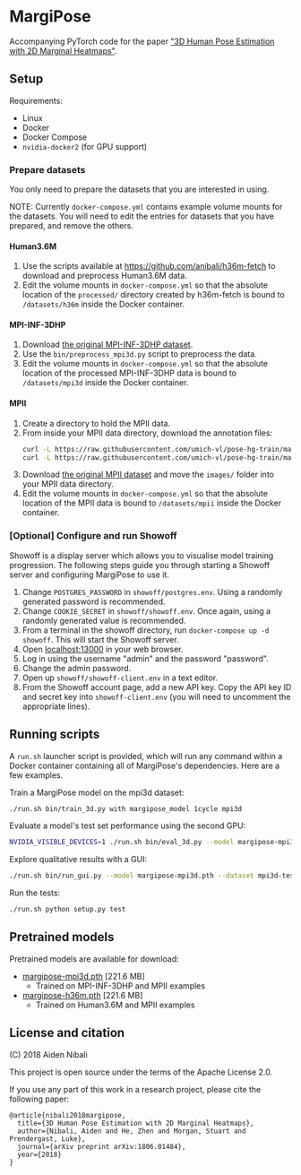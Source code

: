 # MargiPose

Accompanying PyTorch code for the paper
["3D Human Pose Estimation with 2D Marginal Heatmaps"](https://arxiv.org/abs/1806.01484).

## Setup

Requirements:

* Linux
* Docker
* Docker Compose
* `nvidia-docker2` (for GPU support)

### Prepare datasets

You only need to prepare the datasets that you are interested in using.

NOTE: Currently `docker-compose.yml` contains example volume mounts for the datasets.
You will need to edit the entries for datasets that you have prepared, and remove
the others.

#### Human3.6M

1. Use the scripts available at https://github.com/anibali/h36m-fetch to download
   and preprocess Human3.6M data.
2. Edit the volume mounts in `docker-compose.yml` so that the absolute location of
   the `processed/` directory created by h36m-fetch is bound to `/datasets/h36m`
   inside the Docker container.

#### MPI-INF-3DHP

1. Download [the original MPI-INF-3DHP dataset](http://gvv.mpi-inf.mpg.de/3dhp-dataset/).
2. Use the `bin/preprocess_mpi3d.py` script to preprocess the data.
3. Edit the volume mounts in `docker-compose.yml` so that the absolute location of
   the processed MPI-INF-3DHP data is bound to `/datasets/mpi3d` inside the Docker container.

#### MPII

1. Create a directory to hold the MPII data.
2. From inside your MPII data directory, download the annotation files:
    ```bash
    curl -L https://raw.githubusercontent.com/umich-vl/pose-hg-train/master/data/mpii/annot.h5 > mpii_annot_all.h5
    curl -L https://raw.githubusercontent.com/umich-vl/pose-hg-train/master/data/mpii/annot/valid.h5 > mpii_annot_valid.h5
    ```
3. Download [the original MPII dataset](http://human-pose.mpi-inf.mpg.de/) and move the
   `images/` folder into your MPII data directory.
4. Edit the volume mounts in `docker-compose.yml` so that the absolute location of
the MPII data is bound to `/datasets/mpii` inside the Docker container.

### [Optional] Configure and run Showoff

Showoff is a display server which allows you to visualise model training progression.
The following steps guide you through starting a Showoff server and configuring
MargiPose to use it.

1. Change `POSTGRES_PASSWORD` in `showoff/postgres.env`. Using a randomly generated password is
   recommended.
2. Change `COOKIE_SECRET` in `showoff/showoff.env`. Once again, using a randomly generated
   value is recommended.
3. From a terminal in the showoff directory, run `docker-compose up -d showoff`. This will
   start the Showoff server.
4. Open [localhost:13000](http://localhost:13000) in your web browser.
5. Log in using the username "admin" and the password "password".
6. Change the admin password.
7. Open up `showoff/showoff-client.env` in a text editor.
8. From the Showoff account page, add a new API key. Copy the API key ID and secret key
   into `showoff-client.env` (you will need to uncomment the appropriate lines).

## Running scripts

A `run.sh` launcher script is provided, which will run any command within a Docker container
containing all of MargiPose's dependencies. Here are a few examples.

Train a MargiPose model on the mpi3d dataset:

```bash
./run.sh bin/train_3d.py with margipose_model 1cycle mpi3d
```

Evaluate a model's test set performance using the second GPU:

```bash
NVIDIA_VISIBLE_DEVICES=1 ./run.sh bin/eval_3d.py --model margipose-mpi3d.pth --dataset mpi3d-test
```

Explore qualitative results with a GUI:

```bash
./run.sh bin/run_gui.py --model margipose-mpi3d.pth --dataset mpi3d-test
```

Run the tests:

```bash
./run.sh python setup.py test
```

## Pretrained models

Pretrained models are available for download:

* [margipose-mpi3d.pth](https://cloudstor.aarnet.edu.au/plus/s/fg5CCss8o9PdURs) [221.6 MB]
  * Trained on MPI-INF-3DHP and MPII examples
* [margipose-h36m.pth](https://cloudstor.aarnet.edu.au/plus/s/RisOjU8YwqUXFI7) [221.6 MB]
  * Trained on Human3.6M and MPII examples

## License and citation

(C) 2018 Aiden Nibali

This project is open source under the terms of the Apache License 2.0.

If you use any part of this work in a research project, please cite the following paper:

```
@article{nibali2018margipose,
  title={3D Human Pose Estimation with 2D Marginal Heatmaps},
  author={Nibali, Aiden and He, Zhen and Morgan, Stuart and Prendergast, Luke},
  journal={arXiv preprint arXiv:1806.01484},
  year={2018}
}
```
